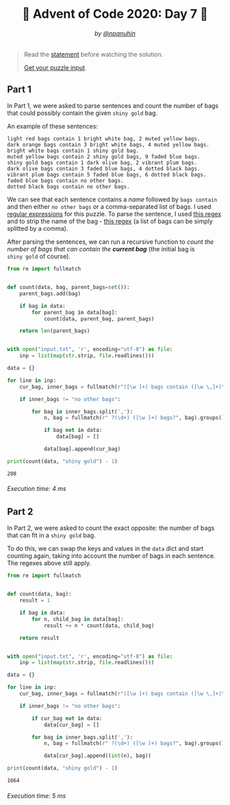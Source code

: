 <h1 align="center">🎄 Advent of Code 2020: Day 7 🎄</h1>
<h6 align="center">by <a href="https://github.com/npanuhin">@npanuhin</a></h6>

> Read the [statement](https://adventofcode.com/2020/day/7 "Visit adventofcode.com/2020/day/7") before watching the solution.
>
> [Get your puzzle input](https://adventofcode.com/2020/day/7/input "Open adventofcode.com/2020/day/7/input").


## Part 1

In Part 1, we were asked to parse sentences and count the number of bags that could possibly contain the given `shiny gold` bag.

An example of these sentences:
```
light red bags contain 1 bright white bag, 2 muted yellow bags.
dark orange bags contain 3 bright white bags, 4 muted yellow bags.
bright white bags contain 1 shiny gold bag.
muted yellow bags contain 2 shiny gold bags, 9 faded blue bags.
shiny gold bags contain 1 dark olive bag, 2 vibrant plum bags.
dark olive bags contain 3 faded blue bags, 4 dotted black bags.
vibrant plum bags contain 5 faded blue bags, 6 dotted black bags.
faded blue bags contain no other bags.
dotted black bags contain no other bags.
```

We can see that each sentence contains a *name* followed by `bags contain` and then either `no other bags` or a comma-separated list of bags. I used [regular expressions](https://en.wikipedia.org/wiki/Regular_expression "Visit wikipedia.org/Regular_expression") for this puzzle. To parse the sentence, I used [this regex](https://regex101.com/r/2O46M8/1) and to strip the name of the bag - [this regex](https://regex101.com/r/vvHX0M/1) (a list of bags can be simply splitted by a comma).

After parsing the sentences, we can run a recursive function to *count the number of bags that can contain the **current bag*** (the initial bag is `shiny gold` of course).

```python
from re import fullmatch


def count(data, bag, parent_bags=set()):
    parent_bags.add(bag)

    if bag in data:
        for parent_bag in data[bag]:
            count(data, parent_bag, parent_bags)

    return len(parent_bags)


with open("input.txt", 'r', encoding="utf-8") as file:
    inp = list(map(str.strip, file.readlines()))

data = {}

for line in inp:
    cur_bag, inner_bags = fullmatch(r"([\w ]+) bags contain ([\w \,]+)\.", line).groups()

    if inner_bags != "no other bags":

        for bag in inner_bags.split(','):
            n, bag = fullmatch(r" ?(\d+) ([\w ]+) bags?", bag).groups()

            if bag not in data:
                data[bag] = []

            data[bag].append(cur_bag)

print(count(data, "shiny gold") - 1)
```
```
208
```
###### Execution time: 4 ms

## Part 2

In Part 2, we were asked to count the exact opposite: the number of bags that can fit in a `shiny gold` bag.

To do this, we can swap the keys and values in the `data` dict and start counting again, taking into account the number of bags in each sentence. The regexes above still apply.

```python
from re import fullmatch


def count(data, bag):
    result = 1

    if bag in data:
        for n, child_bag in data[bag]:
            result += n * count(data, child_bag)

    return result


with open("input.txt", 'r', encoding="utf-8") as file:
    inp = list(map(str.strip, file.readlines()))

data = {}

for line in inp:
    cur_bag, inner_bags = fullmatch(r"([\w ]+) bags contain ([\w \,]+)\.", line).groups()

    if inner_bags != "no other bags":

        if cur_bag not in data:
            data[cur_bag] = []

        for bag in inner_bags.split(','):
            n, bag = fullmatch(r" ?(\d+) ([\w ]+) bags?", bag).groups()

            data[cur_bag].append((int(n), bag))

print(count(data, "shiny gold") - 1)
```
```
1664
```
###### Execution time: 5 ms
